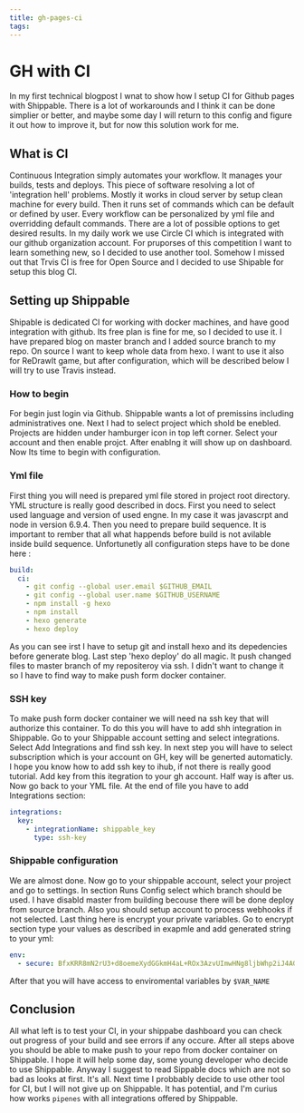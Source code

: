 ```yaml
---
title: gh-pages-ci
tags:
---
```

# GH with CI

In my first technical blogpost I wnat to show how I setup CI for Github pages with Shippable. There is a lot of workarounds and I think it can be done simplier or better, and maybe some day I will return to this config and figure it out how to improve it, but for now this solution work for me.
## What is CI
Continuous Integration simply automates your workflow. It manages your builds, tests and deploys. This piece of software resolving a lot of 'integration hell' problems. Mostly it works in cloud server by setup clean machine for every build. Then it runs set of commands which can be default or defined by user. Every workflow can be personalized by yml file and overridding default commands. There are a lot of possible options to get desired results. In my daily work we use Circle CI which is integrated with our github organization account. For pruporses of this competition I want to learn something new, so I decided to use another tool. Somehow I missed out that Trvis CI is free for Open Source and I decided to use Shipable for setup this blog CI. 

## Setting up Shippable
Shipable is dedicated CI for working with docker machines, and have good integration with github. Its free plan is fine for me, so I decided to use it. I have prepared blog on master branch and I added source branch to my repo. On source I want to keep whole data from hexo. I want to use it also for ReDrawIt game, but after configuration, which will be described below I will try to use Travis instead.

### How to begin

For begin just login via Github. Shippable wants a lot of premissins including administratives one. Next I had to select project which shold be enebled. Projects are hidden under hamburger icon in top left corner. Select your account and then enable projct. After enablng it will show up on dashboard. Now Its time to begin with configuration.

### Yml file

First thing you will need is prepared yml file stored in project root directory. YML structure is really good described in docs. First you need to select used language and version of used engne. In my case it was javascrpt and node in version 6.9.4. Then you need to prepare build sequence. It is important to rember that all what happends before build is not avilable inside build sequence. Unfortunetly all configuration steps have to be done here :
```yml
build:                                                  
  ci:
    - git config --global user.email $GITHUB_EMAIL
    - git config --global user.name $GITHUB_USERNAME
    - npm install -g hexo
    - npm install
    - hexo generate
    - hexo deploy
```
As you can see irst I have to setup git and install hexo and its depedencies before generate blog. Last step 'hexo deploy' do all magic. It push changed files to master branch of my repositeroy via ssh. I didn't want to change it so I have to find way to make push form docker container.

### SSH key

To make push form docker container we will need na ssh key that will authorize this container. To do this you will have to add shh integration in Shippable. Go to your Shippable account setting and select integrations. Select Add Integrations and find ssh key. In next step you will have to select subscription which is your account on GH, key will be generted automaticly. I hope you know how to add ssh key to ihub, if not there is really good tutorial. Add key from this itegration to your gh account. Half way is after us. Now go back to your YML file. At the end of file you have to add Integrations section:
```yml
integrations:
  key:
    - integrationName: shippable_key
      type: ssh-key
```

### Shippable configuration
We are almost done. Now go to your shippable account, select your project and go to settings. In section Runs Config select which branch should be used. I have disabld master from building becouse there will be done deploy from source branch. Also you should setup account to process webhooks if not selected.
Last thing here is encrypt your private variables. Go to encrypt section type your values as described in exapmle and add generated string to your yml:
```yml
env:
  - secure: BfxKRR8mN2rU3+d8oemeXydGGkmH4aL+ROx3AzvUImwHNg8ljbWhp2iJ4AGqKxk6YHRC0KyPM57
```

After that you will have access to enviromental variables by `$VAR_NAME` 

## Conclusion

All what left is to test your CI, in your shippabe dashboard you can check out progress of your build and see errors if any occure. After all steps above you should be able to make push to your repo from docker container on Shippable. 
I hope it will help some day, some young developer who decide to use Shippable. Anyway I suggest to read Sippable docs which are not so bad as looks at first. 
It's all. Next time I probbably decide to use other tool for CI, but I will not give up on Shippable. It has potential, and I'm curius how works `pipenes` with all integrations offered by Shippable. 
